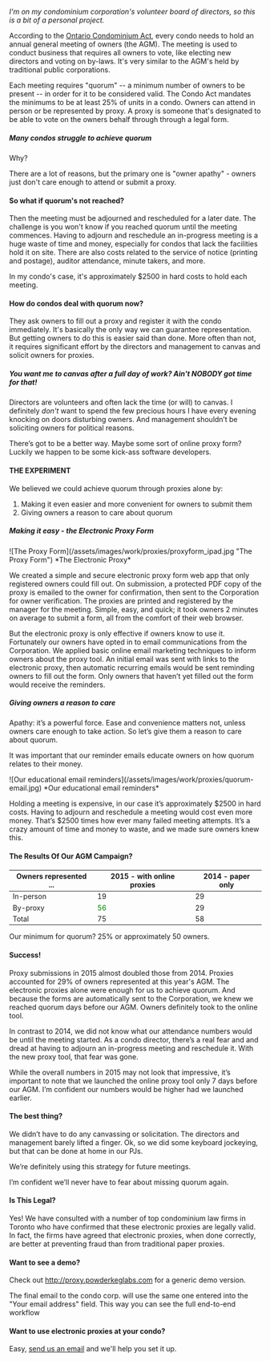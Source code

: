 *I'm on my condominium corporation's volunteer board of directors, so this is a bit of a personal project.*

According to the [Ontario Condominium Act](), every condo needs to hold an annual general meeting of owners (the AGM). The meeting is used to conduct business that requires all owners to vote, like electing new directors and voting on by-laws. It's very similar to the AGM's held by traditional public corporations.  

Each meeting requires "quorum" -- a minimum number of owners to be present -- in order for it to be considered valid. The Condo Act mandates the minimums to be at least 25% of units in a condo. Owners can attend in person or be represented by proxy. A proxy is someone that's designated to be able to vote on the owners behalf through through a legal form.

##### Many condos struggle to achieve quorum
Why?

There are a lot of reasons, but the primary one is "owner apathy" - owners just don't care enough to attend or submit a proxy.

#### So what if quorum's not reached?
Then the meeting must be adjourned and rescheduled for a later date. The challenge is you won't know if you reached quorum until the meeting commences. Having to adjourn and reschedule an in-progress meeting is a huge waste of time and money, especially for condos that lack the facilities hold it on site. There are also costs related to the service of notice (printing and postage), auditor attendance, minute takers, and more.

In my condo's case, it's approximately $2500 in hard costs to hold each meeting.

#### How do condos deal with quorum now?
They ask owners to fill out a proxy and register it with the condo immediately. It's basically the only way we can guarantee representation. But getting owners to do this is easier said than done. More often than not, it requires significant effort by the directors and management to canvas and solicit owners for proxies.  

##### *You want me to canvas after a full day of work? Ain't NOBODY got time for that!*
Directors are volunteers and often lack the time (or will) to canvas. I definitely *don't* want to spend the few precious hours I have every evening knocking on doors disturbing owners. And management shouldn’t be soliciting owners for political reasons.

There’s got to be a better way. Maybe some sort of online proxy form? Luckily we happen to be some kick-ass software developers.

#### THE EXPERIMENT
We believed we could achieve quorum through proxies alone by:

1. Making it even easier and more convenient for owners to submit them
2. Giving owners a reason to care about quorum

##### Making it easy - the Electronic Proxy Form
<div class="flex">
![The Proxy Form](/assets/images/work/proxies/proxyform_ipad.jpg "The Proxy Form")
*The Electronic Proxy*
</div>

We created a simple and secure electronic proxy form web app that only registered owners could fill out. On submission, a protected PDF copy of the proxy is emailed to the owner for confirmation, then sent to the Corporation for owner verification. The proxies are printed and registered by the manager for the meeting. Simple, easy, and quick; it took owners 2 minutes on average to submit a form, all from the comfort of their web browser.

But the electronic proxy is only effective if owners know to use it. Fortunately our owners have opted ­in to email communications from the Corporation. We applied basic online email marketing techniques to inform owners about the proxy tool. An initial email was sent with links to the electronic proxy, then automatic recurring emails would be sent reminding owners to fill out the form. Only owners that haven’t yet filled out the form would receive the reminders.

##### Giving owners a reason to care
Apathy: it’s a powerful force. Ease and convenience matters not, unless owners care enough to take action. So let’s give them a reason to care about quorum.

It was important that our reminder emails educate owners on how quorum relates to their money.

<div class="flex">
![Our educational email reminders](/assets/images/work/proxies/quorum-email.jpg)
*Our educational email reminders*
</div>

Holding a meeting is expensive, in our case it’s approximately $2500 in hard costs. Having to adjourn and reschedule a meeting would cost even more money. That’s $2500 times how ever many failed meeting attempts. It’s a crazy amount of time and money to waste, and we made sure owners knew this.

#### The Results Of Our AGM Campaign?
<table class="striped">
  <thead>
    <tr>
        <th data-field="id">Owners represented ...</th>
        <th data-field="2015">2015 - with online proxies</th>
        <th data-field="2014">2014 - paper only</th>
    </tr>
  </thead>
  <tbody>
    <tr><td>In-person</td><td>19</td><td>29</td></tr>
    <tr><td>By-proxy</td><td style="color: green">56</td><td>29</td></tr>
    <tr><td>Total</td><td>75</td><td>58</td></tr>    
  </tbody>
</table>

Our minimum for quorum? 25% or approximately 50 owners.

#### Success!
Proxy submissions in 2015 almost doubled those from 2014.  Proxies accounted for 29% of owners represented at this year's AGM. The electronic proxies alone were enough for us to achieve quorum. And because the forms are automatically sent to the Corporation, we knew we reached quorum days before our AGM. Owners definitely took to the online tool.

In contrast to 2014, we did not know what our attendance numbers would be until the meeting started. As a condo director, there’s a real fear and and dread at having to adjourn an in­-progress meeting and reschedule it. With the new proxy tool, that fear was gone.

While the overall numbers in 2015 may not look that impressive, it’s important to note that we launched the online proxy tool only 7 days before our AGM. I’m confident our numbers would be higher had we launched earlier.


#### The best thing?
We didn’t have to do any canvassing or solicitation. The directors and management barely lifted a finger. Ok, so we did some keyboard jockeying, but that can be done at home in our PJs.

We’re definitely using this strategy for future meetings.

I’m confident we’ll never have to fear about missing quorum again.


#### Is This Legal?
Yes! We have consulted with a number of top condominium law firms in Toronto who have confirmed that these electronic proxies are legally valid. In fact, the firms have agreed that electronic proxies, when done correctly, are better at preventing fraud than from traditional paper proxies.


#### Want to see a demo?
Check out http://proxy.powderkeglabs.com for a generic demo version.

The final email to the condo corp. will use the same one entered into the "Your email address" field. This way you can see the full end-­to-­end workflow

#### Want to use electronic proxies at your condo?
Easy, [send us an email](mailto:kaboom@powderkeglabs.com) and we'll help you set it up.
